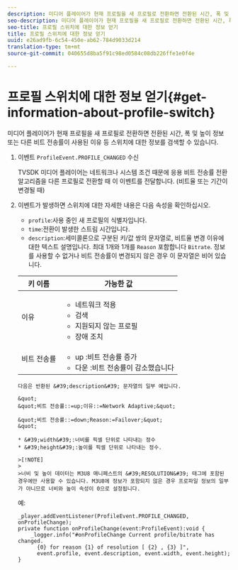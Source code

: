 ```yaml
---
description: 미디어 플레이어가 현재 프로필을 새 프로필로 전환하면 전환된 시간, 폭 및 높이 정보 또는 다른 비트 전송률이 사용된 이유 등 스위치에 대한 정보를 검색할 수 있습니다.
seo-description: 미디어 플레이어가 현재 프로필을 새 프로필로 전환하면 전환된 시간, 폭 및 높이 정보 또는 다른 비트 전송률이 사용된 이유 등 스위치에 대한 정보를 검색할 수 있습니다.
seo-title: 프로필 스위치에 대한 정보 얻기
title: 프로필 스위치에 대한 정보 얻기
uuid: e26ad9fb-6c54-450e-ab62-784d9033d214
translation-type: tm+mt
source-git-commit: 040655d8ba5f91c98ed0584c08db226ffe1e0f4e

---
```



# 프로필 스위치에 대한 정보 얻기{#get-information-about-profile-switch}

미디어 플레이어가 현재 프로필을 새 프로필로 전환하면 전환된 시간, 폭 및 높이 정보 또는 다른 비트 전송률이 사용된 이유 등 스위치에 대한 정보를 검색할 수 있습니다.

1. 이벤트 `ProfileEvent.PROFILE_CHANGED` 수신

   TVSDK 미디어 플레이어는 네트워크나 시스템 조건 때문에 응용 비트 전송률 전환 알고리즘을 다른 프로필로 전환할 때 이 이벤트를 전달합니다. (비트율 또는 기간이 변경될 때)
1. 이벤트가 발생하면 스위치에 대한 자세한 내용은 다음 속성을 확인하십시오.

   * `profile`:사용 중인 새 프로필의 식별자입니다.
   * `time`:전환이 발생한 스트림 시간입니다.
   * `description`:세미콜론으로 구분된 키/값 쌍의 문자열로, 비트율 변경 이유에 대한 텍스트 설명입니다. 최대 1개와 1개를 `Reason` 포함합니다 `Bitrate`. 정보를 사용할 수 없거나 비트 전송률이 변경되지 않은 경우 이 문자열은 비어 있습니다.
   <table id="table_E400FD9C57FF40CBAC14AF6847CD8301"> 
    <thead> 
      <tr> 
      <th colname="col1" class="entry"> 키 이름 </th> 
      <th colname="col2" class="entry"> 가능한 값 </th> 
      </tr> 
    </thead>
    <tbody> 
      <tr> 
      <td colname="col1"> <span class="codeph"> 이유 </span> </td> 
      <td colname="col2"> 
       <ul id="ul_37DDE3F297634ED6B47DF5D73F969369"> 
       <li id="li_E374B029E1AF40689D70A9D30E057C5B">네트워크 적용 </li> 
       <li id="li_753862EEF1C9474EA8E20C89F5EF5D8D">검색 </li> 
       <li id="li_EC14923F92CF4D11A47928A8D2DE6D8B">지원되지 않는 프로필 </li> 
       <li id="li_695AB4A89C9D4833AF6D8B6424FC912B">장애 조치 </li> 
       </ul> </td> 
      </tr> 
      <tr> 
      <td colname="col1"> <span class="codeph"> 비트 전송률 </span> </td> 
      <td colname="col2"> 
       <ul id="ul_1B49BD90A91147359712E1AFD8877E23"> 
       <li id="li_1C8E593C65D34742B14A8D0EAD43E0A9"> <span class="codeph"> up </span>:비트 전송률 증가 </li> 
       <li id="li_B1A00E3985A849B6855E15CF70D79BB8"> <span class="codeph"> 다운 </span>:비트 전송률이 감소했습니다 </li> 
       </ul> </td> 
      </tr> 
    </tbody>
</table>

    다음은 반환된 &#39;description&#39; 문자열의 일부 예입니다.
    
    &quot;
    &quot;비트 전송률::=up;이유::=Network Adaptive;&quot;
    
    &quot;비트 전송률::=down;Reason:=Failover;&quot;
    &quot;
    
    * &#39;width&#39;:너비를 픽셀 단위로 나타내는 정수
    * &#39;height&#39;:높이를 픽셀 단위로 나타내는 정수.
    
    >[!NOTE]
    >
    >너비 및 높이 데이터는 M3U8 매니페스트의 &#39;RESOLUTION&#39; 태그에 포함된 경우에만 사용할 수 있습니다. M3U8에 정보가 포함되지 않은 경우 프로파일 정보의 일부가 아니므로 너비와 높이 속성이 0으로 설정됩니다.

<!--<a id="example_A713D420AE2E4E3CB7B78C6BC732BE90"></a>-->

예:

```
_player.addEventListener(ProfileEvent.PROFILE_CHANGED, onProfileChange); 
private function onProfileChange(event:ProfileEvent):void { 
    _logger.info("#onProfileChange Current profile/bitrate has changed.  
      {0} for reason {1} of resolution [ {2} , {3} ]",  
      event.profile, event.description, event.width, event.height); 
}
```
